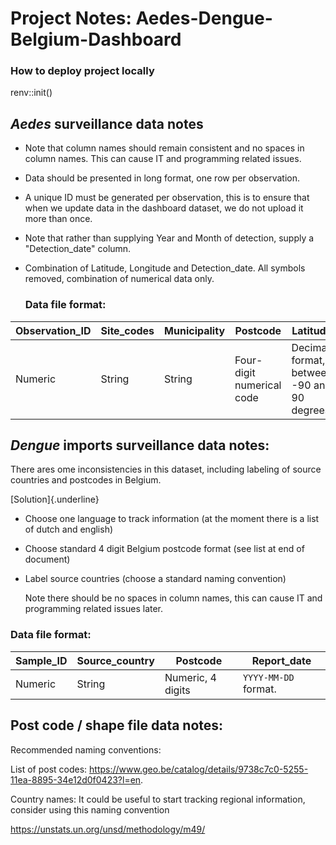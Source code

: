 # Project Notes: Aedes-Dengue-Belgium-Dashboard

### How to deploy project locally

renv::init()

## *Aedes* surveillance data notes

-   Note that column names should remain consistent and no spaces in column names. This can cause IT and programming related issues.

-   Data should be presented in long format, one row per observation.

-   A unique ID must be generated per observation, this is to ensure that when we update data in the dashboard dataset, we do not upload it more than once.

-   Note that rather than supplying Year and Month of detection, supply a "Detection_date" column.

-   Combination of Latitude, Longitude and Detection_date. All symbols removed, combination of numerical data only.

    ### Data file format:

| Observation_ID | Site_codes | Municipality | Postcode                  | Latitude             | Longitude            | Site_type     | Detection_date       |
|---------|---------|---------|---------|---------|---------|---------|---------|
| Numeric        | String     | String       | Four-digit numerical code | Decimal format, between -90 and 90 degrees | Decimal format between -180 and 180 degrees | String format | `YYYY-MM-DD` format |

## *Dengue* imports surveillance data notes:

There ares ome inconsistencies in this dataset, including labeling of source countries and postcodes in Belgium.

[Solution]{.underline}

-   Choose one language to track information (at the moment there is a list of dutch and english)

-   Choose standard 4 digit Belgium postcode format (see list at end of document)

-   Label source countries (choose a standard naming convention)

    Note there should be no spaces in column names, this can cause IT and programming related issues later.

### Data file format:

| Sample_ID | Source_country | Postcode       | Report_date                 |
|-----------|---------|-------------------|----------------------|
| Numeric   | String  | Numeric, 4 digits | `YYYY-MM-DD` format. |

## Post code / shape file data notes:

Recommended naming conventions:

List of post codes: <https://www.geo.be/catalog/details/9738c7c0-5255-11ea-8895-34e12d0f0423?l=en>.

Country names: It could be useful to start tracking regional information, consider using this naming convention

<https://unstats.un.org/unsd/methodology/m49/>
